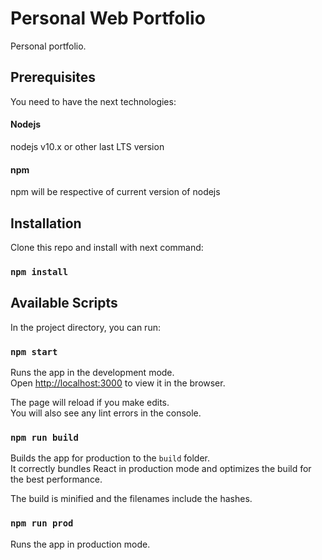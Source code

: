 # Personal Web Portfolio

Personal portfolio.

## Prerequisites
You need to have the next technologies:

#### Nodejs
nodejs v10.x or other last LTS version

#### npm
npm will be respective of current version of nodejs

## Installation
Clone this repo and install with next command:
### `npm install`

## Available Scripts

In the project directory, you can run:

### `npm start`

Runs the app in the development mode.<br>
Open [http://localhost:3000](http://localhost:3000) to view it in the browser.

The page will reload if you make edits.<br>
You will also see any lint errors in the console.

### `npm run build`

Builds the app for production to the `build` folder.<br>
It correctly bundles React in production mode and optimizes the build for the best performance.

The build is minified and the filenames include the hashes.<br>

### `npm run prod`

Runs the app in production mode.
